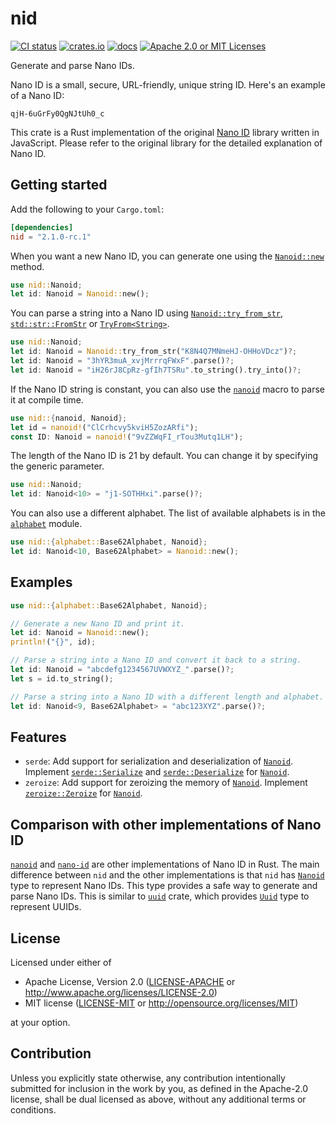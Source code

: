 # nid

[![CI status][ci badge]][ci link]
[![crates.io][crates.io badge]][crates.io link]
[![docs][docs badge]][docs link]
[![Apache 2.0 or MIT Licenses][license badge]][license link]

Generate and parse Nano IDs.

Nano ID is a small, secure, URL-friendly, unique string ID.
Here's an example of a Nano ID:

```
qjH-6uGrFy0QgNJtUh0_c
```

This crate is a Rust implementation of the original [Nano ID](https://github.com/ai/nanoid) library written in JavaScript.
Please refer to the original library for the detailed explanation of Nano ID.

## Getting started

Add the following to your `Cargo.toml`:

```toml
[dependencies]
nid = "2.1.0-rc.1"
```

When you want a new Nano ID, you can generate one using the [`Nanoid::new`] method.

```rust
use nid::Nanoid;
let id: Nanoid = Nanoid::new();
```

You can parse a string into a Nano ID using [`Nanoid::try_from_str`], [`std::str::FromStr`] or [`TryFrom<String>`].

```rust
use nid::Nanoid;
let id: Nanoid = Nanoid::try_from_str("K8N4Q7MNmeHJ-OHHoVDcz")?;
let id: Nanoid = "3hYR3muA_xvjMrrrqFWxF".parse()?;
let id: Nanoid = "iH26rJ8CpRz-gfIh7TSRu".to_string().try_into()?;
```

If the Nano ID string is constant, you can also use the [`nanoid`] macro to parse it at compile time.

```rust
use nid::{nanoid, Nanoid};
let id = nanoid!("ClCrhcvy5kviH5ZozARfi");
const ID: Nanoid = nanoid!("9vZZWqFI_rTou3Mutq1LH");
```

The length of the Nano ID is 21 by default. You can change it by specifying the generic parameter.

```rust
use nid::Nanoid;
let id: Nanoid<10> = "j1-SOTHHxi".parse()?;
```

You can also use a different alphabet. The list of available alphabets is in the [`alphabet`] module.

```rust
use nid::{alphabet::Base62Alphabet, Nanoid};
let id: Nanoid<10, Base62Alphabet> = Nanoid::new();
```

## Examples

```rust
use nid::{alphabet::Base62Alphabet, Nanoid};

// Generate a new Nano ID and print it.
let id: Nanoid = Nanoid::new();
println!("{}", id);

// Parse a string into a Nano ID and convert it back to a string.
let id: Nanoid = "abcdefg1234567UVWXYZ_".parse()?;
let s = id.to_string();

// Parse a string into a Nano ID with a different length and alphabet.
let id: Nanoid<9, Base62Alphabet> = "abc123XYZ".parse()?;
```

## Features

- `serde`: Add support for serialization and deserialization of [`Nanoid`]. Implement [`serde::Serialize`] and [`serde::Deserialize`] for [`Nanoid`].
- `zeroize`: Add support for zeroizing the memory of [`Nanoid`]. Implement [`zeroize::Zeroize`] for [`Nanoid`].

## Comparison with other implementations of Nano ID

[`nanoid`](https://docs.rs/nanoid) and [`nano-id`](https://docs.rs/nano-id) are other implementations of Nano ID in Rust.
The main difference between `nid` and the other implementations is that `nid` has [`Nanoid`] type to represent Nano IDs.
This type provides a safe way to generate and parse Nano IDs.
This is similar to [`uuid`](https://docs.rs/uuid) crate, which provides [`Uuid`](https://docs.rs/uuid/latest/uuid/struct.Uuid.html) type to represent UUIDs.

[`Nanoid::new`]: https://docs.rs/nid/latest/nid/struct.Nanoid.html#method.new
[`Nanoid::try_from_str`]: https://docs.rs/nid/latest/nid/struct.Nanoid.html#method.try_from_str
[`std::str::FromStr`]: https://doc.rust-lang.org/std/str/trait.FromStr.html
[`TryFrom<String>`]: https://doc.rust-lang.org/std/convert/trait.TryFrom.html
[`nanoid`]: https://docs.rs/nid/latest/nid/macro.nanoid.html
[`alphabet`]: https://docs.rs/nid/latest/nid/alphabet/index.html
[`Nanoid`]: https://docs.rs/nid/latest/nid/struct.Nanoid.html
[`serde::Serialize`]: https://docs.rs/serde/latest/serde/ser/trait.Serialize.html
[`serde::Deserialize`]: https://docs.rs/serde/latest/serde/de/trait.Deserialize.html
[`zeroize::Zeroize`]: https://docs.rs/zeroize/latest/zeroize/trait.Zeroize.html

## License

Licensed under either of

 * Apache License, Version 2.0 ([LICENSE-APACHE](LICENSE-APACHE) or http://www.apache.org/licenses/LICENSE-2.0)
 * MIT license ([LICENSE-MIT](LICENSE-MIT) or http://opensource.org/licenses/MIT)

at your option.

## Contribution

Unless you explicitly state otherwise, any contribution intentionally submitted for inclusion in the work by you, as defined in the Apache-2.0 license, shall be dual licensed as above, without any additional terms or conditions.

[ci badge]: https://github.com/ciffelia/nid/actions/workflows/ci.yaml/badge.svg
[ci link]: https://github.com/ciffelia/nid/actions/workflows/ci.yaml

[crates.io badge]: https://img.shields.io/crates/v/nid?logo=rust
[crates.io link]: https://crates.io/crates/nid

[docs badge]: https://img.shields.io/badge/docs-online-teal
[docs link]: https://docs.rs/nid

[license badge]: https://img.shields.io/badge/license-Apache--2.0_OR_MIT-blue
[license link]: #license
